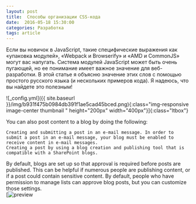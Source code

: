 ```yaml
---
layout: post
title:  Способы организации CSS-кода
date:  2016-05-18 15:30:00
categories: Разработка
tags: article
---
```


Если вы новичок в JavaScript, такие специфические выражения как «упаковка модулей», «Webpack и Browserify» и «AMD и CommonJS» могут вас напугать. Система модулей JavaScript может быть очень пугающей, но ее понимание имеет важное значение для веб-разработки. В этой статье я объясню значение этих слов с помощью простого русского языка (и нескольких примеров кода). Я надеюсь, что вы найдете это полезным!

![_config.yml]({{ site.baseurl }}/img/b931f475b0984db391f1ae5cad45bced.png){:class="img-responsive image-center thumbnail " height="200px" width="400px"}]{:class="ltbox"}




You can also post content to a blog by doing the following:

    Creating and submitting a post in an e-mail message. In order to submit a post in an e-mail message, your blog must be enabled to receive content in e-mail messages.
    Creating a post by using a blog creation and publishing tool that is compatible with a SharePoint blogs.

By default, blogs are set up so that approval is required before posts are published. This can be helpful if numerous people are publishing content, or if a post could contain sensitive content. By default, people who have permission to manage lists can approve blog posts, but you can customize those settings.<br>
[![preview](http://atoms183.github.io/img/b931f475b0984db391f1ae5cad45bced.png/ "A title!")
